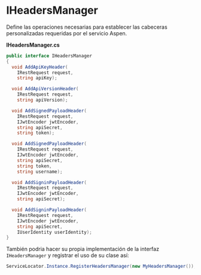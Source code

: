 # IHeadersManager

Define las operaciones necesarias para establecer las cabeceras personalizadas requeridas por el servicio Aspen.

**IHeadersManager.cs**

```c#
public interface IHeadersManager
{
  void AddApiKeyHeader(
    IRestRequest request,
    string apiKey);

  void AddApiVersionHeader(
    IRestRequest request,
    string apiVersion);

  void AddSignedPayloadHeader(
    IRestRequest request,
    IJwtEncoder jwtEncoder,
    string apiSecret,
    string token);

  void AddSignedPayloadHeader(
    IRestRequest request,
    IJwtEncoder jwtEncoder,
    string apiSecret,
    string token,
    string username);

  void AddSigninPayloadHeader(
    IRestRequest request,
    IJwtEncoder jwtEncoder,
    string apiSecret);

  void AddSigninPayloadHeader(
    IRestRequest request,
    IJwtEncoder jwtEncoder,
    string apiSecret,
    IUserIdentity userIdentity);
}
```

También podria hacer su propia implementación de la interfaz `IHeadersManager` y registrar el uso de su clase así:

```c#
ServiceLocator.Instance.RegisterHeadersManager(new MyHeadersManager());
```

